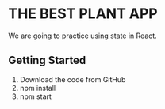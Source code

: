 # THE BEST PLANT APP

We are going to practice using state in React.

## Getting Started

1. Download the code from GitHub
2. npm install
3. npm start